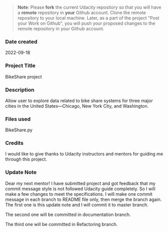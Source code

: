 >**Note**: Please **fork** the current Udacity repository so that you will have a **remote** repository in **your** Github account. Clone the remote repository to your local machine. Later, as a part of the project "Post your Work on Github", you will push your proposed changes to the remote repository in your Github account.

### Date created
2022-09-18

### Project Title
BikeShare project

### Description
Allow user to explore data related to bike share systems 
for three major cities in the United States—Chicago, New York City, and Washington.

### Files used
BikeShare.py

### Credits
I would like to give thanks to Udacity instructors and mentors for guiding me through this project.

### Update Note
Dear my next mentor!
I have submitted project and got feedback that my commit message style 
is not followed Udacity guide completely. 
So I will make a few changes to meet the specifications. 
I will make one commit message in each branch to README file only, 
then merge the branch again.
The first one is this update note and I will commit it to master branch.

The second one will be committed in documentation branch. 

The third one will be committed in Refactoring branch.